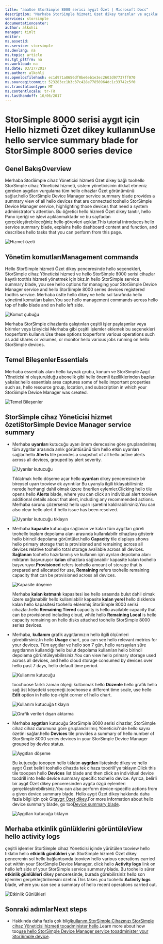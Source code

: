 ```yaml
---
title: "aaaUse StorSimple 8000 serisi aygıt Özet | Microsoft Docs"
description: "Merhaba StorSimple hizmeti Özet dikey tanımlar ve açıklar nasıl toouse, StorSimple çözümünüzün toomonitor hello durumu."
services: storsimple
documentationcenter: 
author: alkohli
manager: timlt
editor: 
ms.assetid: 
ms.service: storsimple
ms.devlang: na
ms.topic: article
ms.tgt_pltfrm: na
ms.workload: na
ms.date: 03/27/2017
ms.author: alkohli
ms.openlocfilehash: ec1d971a8656df0be6eb1e3ec2603d97737ff070
ms.sourcegitcommit: 523283cc1b3c37c428e77850964dc1c33742c5f0
ms.translationtype: MT
ms.contentlocale: tr-TR
ms.lasthandoff: 10/06/2017
---
```

# <a name="use-hello-service-summary-blade-for-storsimple-8000-series-device"></a><span data-ttu-id="84df9-103">StorSimple 8000 serisi aygıt için Hello hizmeti Özet dikey kullanın</span><span class="sxs-lookup"><span data-stu-id="84df9-103">Use hello service summary blade for StorSimple 8000 series device</span></span>

## <a name="overview"></a><span data-ttu-id="84df9-104">Genel Bakış</span><span class="sxs-lookup"><span data-stu-id="84df9-104">Overview</span></span>

<span data-ttu-id="84df9-105">Merhaba StorSimple cihaz Yöneticisi hizmeti Özet dikey bağlı toohello StorSimple cihaz Yöneticisi hizmeti, sistem yöneticisinin dikkat etmeniz gereken aygıtları vurgulama tüm hello cihazlar Özet görünümünü sağlar.</span><span class="sxs-lookup"><span data-stu-id="84df9-105">hello StorSimple Device Manager service summary blade provides a summary view of all hello devices that are connected toohello StorSimple Device Manager service, highlighting those devices that need a system administrator's attention.</span></span> <span data-ttu-id="84df9-106">Bu öğretici hello hizmeti Özet dikey tanıtır, hello Pano içeriği ve işlevi açıklanmaktadır ve bu sayfadan gerçekleştirebileceğiniz hello görevleri açıklar.</span><span class="sxs-lookup"><span data-stu-id="84df9-106">This tutorial introduces hello service summary blade, explains hello dashboard content and function, and describes hello tasks that you can perform from this page.</span></span>

![Hizmet özeti](./media/storsimple-8000-service-dashboard/service-summary1.png)


## <a name="management-commands"></a><span data-ttu-id="84df9-108">Yönetim komutları</span><span class="sxs-lookup"><span data-stu-id="84df9-108">Management commands</span></span>

<span data-ttu-id="84df9-109">Hello StorSimple hizmeti Özet dikey penceresinde hello seçenekleri, StorSimple cihaz Yöneticisi hizmeti ve hello StorSimple 8000 serisi cihazlar kayıtlı toothis hizmeti yönetmek için bkz.</span><span class="sxs-lookup"><span data-stu-id="84df9-109">In hello StorSimple service summary blade, you see hello options for managing your StorSimple Device Manager service and hello StorSimple 8000 series devices registered toothis service.</span></span> <span data-ttu-id="84df9-110">Merhaba üstte hello dikey ve hello sol tarafında hello yönetimi komutları bakın.</span><span class="sxs-lookup"><span data-stu-id="84df9-110">You see hello management commands across hello top of hello blade and on hello left side.</span></span>

![Komut çubuğu](./media/storsimple-8000-service-dashboard/service-summary2.png)

<span data-ttu-id="84df9-112">Merhaba StorSimple cihazlarda çalıştırılan çeşitli işler paylaşımlar veya birimler veya İzleyicisi Merhaba gibi çeşitli işlemler eklemek bu seçenekleri tooperform kullanın.</span><span class="sxs-lookup"><span data-stu-id="84df9-112">Use these options tooperform various operations such as add shares or volumes, or monitor hello various jobs running on hello StorSimple devices.</span></span>


## <a name="essentials"></a><span data-ttu-id="84df9-113">Temel Bileşenler</span><span class="sxs-lookup"><span data-stu-id="84df9-113">Essentials</span></span>

<span data-ttu-id="84df9-114">Merhaba essentials alanı hello kaynak grubu, konum ve StorSimple Aygıt Yöneticisi'ni oluşturulduğu abonelik gibi hello önemli özelliklerinden bazıları yakalar.</span><span class="sxs-lookup"><span data-stu-id="84df9-114">hello essentials area captures some of hello important properties such as, hello resource group, location, and subscription in which your StorSimple Device Manager was created.</span></span>

![Temel Bileşenler](./media/storsimple-8000-service-dashboard/service-summary3.png)

## <a name="storsimple-device-manager-service-summary"></a><span data-ttu-id="84df9-116">StorSimple cihaz Yöneticisi hizmet özeti</span><span class="sxs-lookup"><span data-stu-id="84df9-116">StorSimple Device Manager service summary</span></span>

* <span data-ttu-id="84df9-117">Merhaba **uyarıları** kutucuğu uyarı önem derecesine göre gruplandırılmış tüm aygıtlar arasında anlık görüntüsünü tüm hello etkin uyarıları sağlar.</span><span class="sxs-lookup"><span data-stu-id="84df9-117">hello **Alerts** tile provides a snapshot of all hello active alerts across all devices, grouped by alert severity.</span></span>

    ![Uyarılar kutucuğu](./media/storsimple-8000-service-dashboard/service-summary4.png)

    <span data-ttu-id="84df9-119">Tıklatmak hello döşeme açar hello **uyarıları** dikey penceresinde bir bireysel uyarı tooview ek ayrıntılar Bu uyarıyla ilgili tıklayabilirsiniz nerede herhangi dahil olmak üzere önerilen eylemler.</span><span class="sxs-lookup"><span data-stu-id="84df9-119">Clicking hello tile opens hello **Alerts** blade, where you can click an individual alert tooview additional details about that alert, including any recommended actions.</span></span> <span data-ttu-id="84df9-120">Merhaba sorunu çözerseniz hello uyarı işaretini kaldırabilirsiniz.</span><span class="sxs-lookup"><span data-stu-id="84df9-120">You can also clear hello alert if hello issue has been resolved.</span></span>

    ![Uyarılar kutucuğu tıklayın](./media/storsimple-8000-service-dashboard/service-summary8.png)

* <span data-ttu-id="84df9-122">Merhaba **kapasite** kutucuğu sağlanan ve kalan tüm aygıtları göreli toohello toplam depolama alanı arasında kullanılabilir cihazlara gösterir hello birincil depolama görüntüler.</span><span class="sxs-lookup"><span data-stu-id="84df9-122">hello **Capacity** tile displays shows hello primary storage that is provisioned and remaining across all devices relative toohello total storage available across all devices.</span></span> <span data-ttu-id="84df9-123">**Sağlanan** toohello hazırlanmış ve kullanım için ayrılan depolama alanı miktarını başvuruyor **kalan** cihazlara sağlanabilir kapasite kalan toohello başvuruyor.</span><span class="sxs-lookup"><span data-stu-id="84df9-123">**Provisioned** refers toohello amount of storage that is prepared and allocated for use, **Remaining** refers toohello remaining capacity that can be provisioned across all devices.</span></span>

    ![Kapasite döşeme](./media/storsimple-8000-service-dashboard/service-summary6.png)

    <span data-ttu-id="84df9-125">Merhaba **kalan katmanlı** kapasitesi ise hello sırasında bulut dahil olmak üzere sağlanabilir hello kullanılabilir kapasite **kalan yerel** hello disklerde kalan hello kapasitesi toohello eklenmiş StorSimple 8000 serisi cihazlar.</span><span class="sxs-lookup"><span data-stu-id="84df9-125">hello **Remaining Tiered** capacity is hello available capacity that can be provisioned including cloud, while hello **Remaining Local** is hello capacity remaining on hello disks attached toohello StorSimple 8000 series devices.</span></span>


* <span data-ttu-id="84df9-126">Merhaba, **kullanım** grafik aygıtlarınızın hello ilgili ölçümleri görebilirsiniz.</span><span class="sxs-lookup"><span data-stu-id="84df9-126">In hello **Usage** chart, you can see hello relevant metrics for your devices.</span></span> <span data-ttu-id="84df9-127">Tüm aygıtlar ve hello son 7 gün, hello varsayılan süre aygıtlarının kullandığı hello bulut depolama kullanılan hello birincil depolama görüntüleyebilirsiniz.</span><span class="sxs-lookup"><span data-stu-id="84df9-127">You can view hello primary storage used across all devices, and hello cloud storage consumed by devices over hello past 7 days, hello default time period.</span></span> 

    ![Kullanımı kutucuğu](./media/storsimple-8000-service-dashboard/service-summary7.png) 

    <span data-ttu-id="84df9-129">toochoose farklı zaman ölçeği kullanmak hello **Düzenle** hello grafik hello sağ üst köşedeki seçeneği.</span><span class="sxs-lookup"><span data-stu-id="84df9-129">toochoose a different time scale, use hello **Edit** option in hello top-right corner of hello chart.</span></span>

     ![Kullanım kutucuğa tıklayın](./media/storsimple-8000-service-dashboard/service-summary10.png)

     ![Grafik verileri dışarı aktarma](./media/storsimple-8000-service-dashboard/service-summary11.png)

* <span data-ttu-id="84df9-132">Merhaba **aygıtları** kutucuğu StorSimple 8000 serisi cihazlar, StorSimple cihaz cihaz durumuna göre gruplandırılmış Yöneticisi'nde hello sayısı özetini sağlar.</span><span class="sxs-lookup"><span data-stu-id="84df9-132">hello **Devices** tile provides a summary of hello number of StorSimple 8000 series devices in your StorSimple Device Manager grouped by device status.</span></span> 

    ![Aygıtları döşeme](./media/storsimple-8000-service-dashboard/service-summary5.png)

    <span data-ttu-id="84df9-134">Bu kutucuğu tooopen hello tıklatın **aygıtları** listesinde dikey ve hello aygıt Özet belirli toohello cihazda tek cihaza toodrill'ye tıklayın.</span><span class="sxs-lookup"><span data-stu-id="84df9-134">Click this tile tooopen hello **Devices** list blade and then click an individual device toodrill into hello device summary specific toohello device.</span></span> <span data-ttu-id="84df9-135">Ayrıca, belirli bir aygıt Özet dikey penceresinden aygıta özgü eylemleri gerçekleştirebilirsiniz.</span><span class="sxs-lookup"><span data-stu-id="84df9-135">You can also perform device-specific actions from a given device summary blade.</span></span> <span data-ttu-id="84df9-136">Hello aygıt Özet dikey hakkında daha fazla bilgi için çok Git[aygıt Özet dikey](storsimple-8000-device-dashboard.md).</span><span class="sxs-lookup"><span data-stu-id="84df9-136">For more information about hello device summary blade, go too[Device summary blade](storsimple-8000-device-dashboard.md).</span></span>

    ![Aygıtları kutucuğa tıklayın](./media/storsimple-8000-service-dashboard/service-summary9.png)

## <a name="view-hello-activity-logs"></a><span data-ttu-id="84df9-138">Merhaba etkinlik günlüklerini görüntüle</span><span class="sxs-lookup"><span data-stu-id="84df9-138">View hello activity logs</span></span>

<span data-ttu-id="84df9-139">çeşitli işlemler StorSimple cihaz Yöneticisi içinde yürütülen tooview hello tıklatın hello **etkinlik günlükleri** yan StorSimple hizmeti Özet dikey pencerenin sol hello bağlantısında.</span><span class="sxs-lookup"><span data-stu-id="84df9-139">tooview hello various operations carried out within your StorSimple Device Manager, click hello **Activity logs** link on hello left side of your StorSimple service summary blade.</span></span> <span data-ttu-id="84df9-140">Bu toohello sürer **etkinlik günlükleri** dikey penceresinde, burada görebilirsiniz hello son işlemleri gerçekleştirilmesini özetini.</span><span class="sxs-lookup"><span data-stu-id="84df9-140">This takes you toohello **Activity logs** blade, where you can see a summary of hello recent operations carried out.</span></span>

![Etkinlik Günlükleri](./media/storsimple-8000-service-dashboard/activity-logs1.png)
## <a name="next-steps"></a><span data-ttu-id="84df9-142">Sonraki adımlar</span><span class="sxs-lookup"><span data-stu-id="84df9-142">Next steps</span></span>

* <span data-ttu-id="84df9-143">Hakkında daha fazla çok bilgi[kullanım StorSimple Cihazınızı StorSimple cihaz Yöneticisi hizmeti tooadminister hello](storsimple-8000-manager-service-administration.md).</span><span class="sxs-lookup"><span data-stu-id="84df9-143">Learn more about how too[use hello StorSimple Device Manager service tooadminister your StorSimple device](storsimple-8000-manager-service-administration.md).</span></span>

